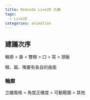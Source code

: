 ```yaml
---
title: Redsoda Live2D 九軸
tags:
  - Live2D
categories: animation
---
```

## 建議次序
輪廓 > 鼻 > 雙眼 > 口 > 耳 > 頭髮

眼、眉、嘴要有各自的曲面

### 輪廓
立繪風格 = 角度正確度 > 可動範圍 > 其他